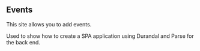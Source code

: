 
## Events

This site allows you to add events.

Used to show how to create a SPA application using Durandal and Parse for the back end.
